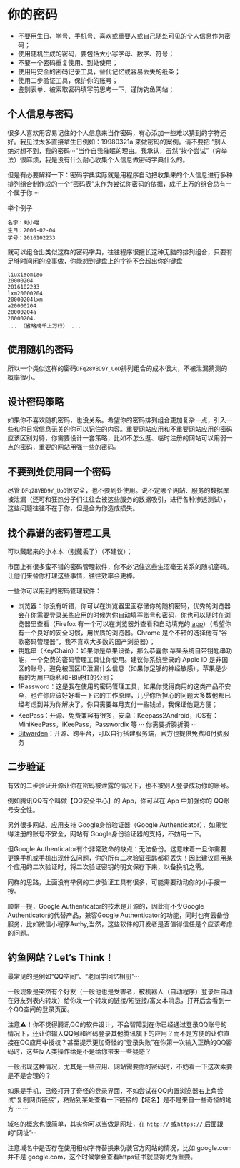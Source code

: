 # 你的密码

* 不要用生日、学号、手机号、喜欢或重要人或自己随处可见的个人信息作为密码；
* 使用随机生成的密码，要包括大小写字母、数字、符号；
* 不要一个密码重复使用、到处使用；
* 使用用安全的密码记录工具，替代记忆或容易丢失的纸条；
* 使用二步验证工具，保护你的账号；
* 鉴别表单、被索取密码填写前思考一下，谨防钓鱼网站；

## 个人信息与密码

很多人喜欢用容易记住的个人信息来当作密码，有心添加一些难以猜到的字符还好。我见过太多直接拿生日例如：19980321a 来做密码的案例。请不要把 “别人绝对想不到，我的密码···”当作自我催眠的理由。我承认，虽然“挨个尝试”（穷举法）很麻烦，我是没有什么耐心收集个人信息做密码字典什么的。

但是有必要解释一下：密码字典实际就是用程序自动把收集来的个人信息进行多种排列组合制作成的一个“密码表”来作为尝试你密码的依据，成千上万的组合总有一个属于你 ···

举个例子

```
名字：刘小喵
生日：2000-02-04
学号：2016102233
```

就可以组合出类似这样的密码字典，往往程序很擅长这种无脑的排列组合，只要有足够时间闲的没事做，你能想到键盘上的字符不会超出你的键盘

```
liuxiaomiao
20000204
2016102233
lxm20000204
20000204lxm
a20000204
20000204a
20000204.
... （省略成千上万行） ...
```

## 使用随机的密码

所以一个类似这样的密码`DFq28VBD9Y_UoD`排列组合的成本很大，不被泄漏猜测的概率很小。

## 设计密码策略

如果你不喜欢随机密码，也没关系。希望你的密码排列组合更加复杂一点，引入一些和你日常信息无关的你可以记住的内容。重要网站应用和不重要网站应用的密码应该区别对待，你需要设计一套策略，比如不怎么逛、临时注册的网站可以用弱一点的密码，重要的网站用强一些的密码。

## 不要到处使用同一个密码

尽管 `DFq28VBD9Y_UoD`很安全，也不要到处使用。说不定哪个网站、服务的数据库被泄漏（还可和狂热分子们往往会被这些服务的数据吸引，进行各种渗透测试），这些问题往往不在于你，但是会为你造成损失。

## 找个靠谱的密码管理工具

可以藏起来的小本本（别藏丢了）（不建议）；

市面上有很多蛮不错的密码管理软件，你不必记住这些生涩毫无关系的随机密码。让他们来替你打理这些事情，往往效率会更棒。

一些你可以用到的密码管理软件：

- 浏览器：你没有听错，你可以在浏览器里面存储你的随机密码，优秀的浏览器会在你需要登录某些应用的时候为你自动填写账号和密码，你也可以随时在浏览器里查看（Firefox 有一个可以在浏览器外查看和自动填充的 [app](https://www.mozilla.org/en-US/firefox/lockwise/)）（希望你有一个良好的安全习惯，用优质的浏览器。Chrome 是个不错的选择他有“谷歌密码管理器”，我不喜欢大多数的国产浏览器）；
- 钥匙串（KeyChain）：如果你是苹果设备，那么恭喜你 苹果系统自带钥匙串功能，一个免费的密码管理工具让你使用。建议你系统登录的 Apple ID 是非国区的账号，避免被国区ID泄漏什么信息（如果你足够的神经敏感），苹果是少有的为用户隐私和FBI硬杠的公司；
- 1Password：这是我在使用的密码管理工具，如果你觉得商用的这类产品不安全，也许你应该好好看一下它的工作原理，几乎你所担心的问题大多数他都已经考虑到并为你解决了，你只需要每月支付一些钱💰，我保证他更方便；
- KeePass：开源、免费兼容有很多，安卓：Keepass2Android，iOS有：MiniKeePass，iKeePass，Passwordix 等 ··· 你需要折腾折腾 ···
- [Bitwarden](https://bitwarden.com/)：开源、跨平台，可以自行搭建服务端，官方也提供免费和付费服务

## 二步验证

有效的二步验证开源让你在密码被泄露的情况下，也不被别人登录成功你的账号。

例如腾讯QQ有个叫做【QQ安全中心】的 App，你可以在 App 中加强你的 QQ账号安全性。

另外很多网站、应用支持 Google身份验证器（Google Authenticator），如果觉得注册的账号不安全，网站有 Google身份验证器的支持，不妨用一下。

但Google Authenticator有个非常致命的缺点：无法备份。这意味着一旦你需要更换手机或手机出现什么问题，你的所有二次验证密匙都将丢失！因此建议启用某个应用的二次验证时，将二次验证密钥的明文保存下来，以备换机之需。

同样的思路，上面没有举例的二步验证工具有很多，可能需要动动你的小手搜一搜。

顺带一提，Google Authenticator的技术是开源的，因此有不少Google Authenticator的代替产品，兼容Google Authenticator的功能，同时也有云备份服务，比如微信小程序Authy,当然，这些软件的开发者是否值得信任是个应该考虑的问题。

## 钓鱼网站？Let‘s Think！

最常见的是例如“QQ空间”、“老同学回忆相册”···

一般现象是突然有个好友（一般他也是受害者，被机器人（自动程序）登录后自动在好友列表内转发）给你发一个转发的链接/短链接/富文本消息，打开后会看到一个QQ空间的登录页面。

注意⚠️！你不觉得腾讯QQ的软件设计，不会智障到在你已经通过登录QQ账号的情况下，还让你输入QQ号和密码登录其他腾讯旗下的应用？而不是方便的让你直接在QQ应用中授权？甚至提示更加奇怪的“登录失败”在你第一次输入正确的QQ密码时，这些反人类操作给是不是给你带来一些疑惑？

一般出现这种情况，尤其是一些应用、网站需要你的密码时，不妨看一下这次索要是不是合理的？

如果是手机，已经打开了奇怪的登录界面，不如尝试在QQ内置浏览器右上角尝试“复制网页链接”，粘贴到某处查看一下链接的【域名】是不是来自一些奇怪的地方 ··· ···

域名的概念也很简单，其实你可以当做是网址，在 `http://` 或`https://` 后面跟的“网址”···

注意域名中是否存在使用相似字符替换来伪装官方网站的情况，比如 ɡoogle.com 并不是 google.com，这个时候学会查看https证书就显得尤为重要。
